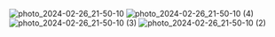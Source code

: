 ![photo_2024-02-26_21-50-10](https://github.com/KiraKN/seventhlessonfindfivekeys/assets/110681893/73c7630b-e838-4ae9-ac95-45b39e58a7a8)
![photo_2024-02-26_21-50-10 (4)](https://github.com/KiraKN/seventhlessonfindfivekeys/assets/110681893/ea45e55b-189e-4a83-82b1-dc974435ff37)
![photo_2024-02-26_21-50-10 (3)](https://github.com/KiraKN/seventhlessonfindfivekeys/assets/110681893/034c0477-7534-44eb-b599-0b3cd4cb7bf5)
![photo_2024-02-26_21-50-10 (2)](https://github.com/KiraKN/seventhlessonfindfivekeys/assets/110681893/aa0e7422-1cae-44e8-a299-8b4d46ca6fb0)
